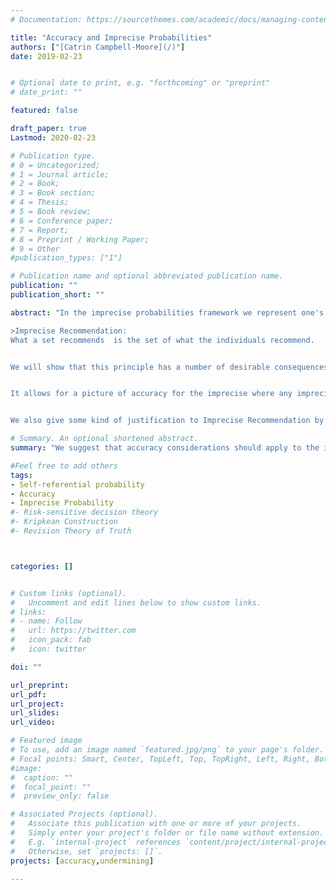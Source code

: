 ```yaml
---
# Documentation: https://sourcethemes.com/academic/docs/managing-content/

title: "Accuracy and Imprecise Probabilities"
authors: ["[Catrin Campbell-Moore](/)"]
date: 2019-02-23


# Optional date to print, e.g. "forthcoming" or "preprint"
# date_print: ""

featured: false

draft_paper: true
Lastmod: 2020-02-23

# Publication type.
# 0 = Uncategorized;
# 1 = Journal article;
# 2 = Book;
# 3 = Book section;
# 4 = Thesis;
# 5 = Book review;
# 6 = Conference paper;
# 7 = Report;
# 8 = Preprint / Working Paper;
# 9 = Other
#publication_types: ["1"]

# Publication name and optional abbreviated publication name.
publication: ""
publication_short: ""

abstract: "In the imprecise probabilities framework we represent one's belief state as a set of precise probabilities. This paper considers the following rather natural principle to tell us about what imprecise options an imprecise probability recommends:

>Imprecise Recommendation:
What a set recommends  is the set of what the individuals recommend.


We will show that this principle has a number of desirable consequences for the imprecise probabilist once we tie it with accuracy-theoretic considerations.


It allows for a picture of accuracy for the imprecise where any imprecise probability recommends itself, and we can obtain arguments for various principles of rationality such as Imprecise Probabilism and Imprecise Conditionalization. It can also allow for some rationally permissible options in certain scenarios which have formed a challenge case for accuracy-theory, or more generally for rationality considerations. In such scenarios, which bear a close relationship to the liar paradox, any precise probability undermines itself, but by using Imprecise Recommendation, we see that imprecise probabilities can be self-recommending, and thus candidates for rationally permissible options.


We also give some kind of justification to Imprecise Recommendation by providing a story thinking about the imprecise credence as a group, or credal-committee, where each committee member (precise probability) has opinions about what is better or worse, and they come together to make a decision on which groups are better and worse."

# Summary. An optional shortened abstract.
summary: "We suggest that accuracy considerations should apply to the imprecise by using: what a set recommends is the set of what the individuals in it recommend. This results in a surprisingly nice picture of accuracy for the imprecise."

#Feel free to add others
tags:
- Self-referential probability
- Accuracy
- Imprecise Probability
#- Risk-sensitive decision theory
#- Kripkean Construction
#- Revision Theory of Truth



categories: []


# Custom links (optional).
#   Uncomment and edit lines below to show custom links.
# links:
# - name: Follow
#   url: https://twitter.com
#   icon_pack: fab
#   icon: twitter

doi: ""

url_preprint:
url_pdf:
url_project:
url_slides:
url_video:

# Featured image
# To use, add an image named `featured.jpg/png` to your page's folder.
# Focal points: Smart, Center, TopLeft, Top, TopRight, Left, Right, BottomLeft, Bottom, BottomRight.
#image:
#  caption: ""
#  focal_point: ""
#  preview_only: false

# Associated Projects (optional).
#   Associate this publication with one or more of your projects.
#   Simply enter your project's folder or file name without extension.
#   E.g. `internal-project` references `content/project/internal-project/index.md`.
#   Otherwise, set `projects: []`.
projects: [accuracy,undermining]

---
```

